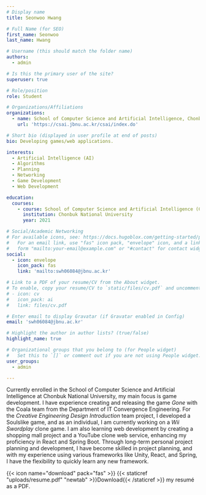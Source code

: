```yaml
---
# Display name
title: Seonwoo Hwang

# Full Name (for SEO)
first_name: Seonwoo
last_name: Hwang

# Username (this should match the folder name)
authors:
  - admin

# Is this the primary user of the site?
superuser: true

# Role/position
role: Student

# Organizations/Affiliations
organizations:
  - name: School of Computer Science and Artificial Intelligence, Chonbuk National University
    url: 'https://csai.jbnu.ac.kr/csai/index.do'

# Short bio (displayed in user profile at end of posts)
bio: Developing games/web applications.

interests:
  - Artificial Intelligence (AI)
  - Algorithms
  - Planning
  - Networking
  - Game Development
  - Web Development

education:
  courses:
    - course: School of Computer Science and Artificial Intelligence (Currently enrolled)
      institution: Chonbuk National University
      year: 2021

# Social/Academic Networking
# For available icons, see: https://docs.hugoblox.com/getting-started/page-builder/#icons
#   For an email link, use "fas" icon pack, "envelope" icon, and a link in the
#   form "mailto:your-email@example.com" or "#contact" for contact widget.
social:
  - icon: envelope
    icon_pack: fas
    link: 'mailto:swh06084@jbnu.ac.kr'

# Link to a PDF of your resume/CV from the About widget.
# To enable, copy your resume/CV to `static/files/cv.pdf` and uncomment the lines below.
# - icon: cv
#   icon_pack: ai
#   link: files/cv.pdf

# Enter email to display Gravatar (if Gravatar enabled in Config)
email: 'swh06084@jbnu.ac.kr'

# Highlight the author in author lists? (true/false)
highlight_name: true

# Organizational groups that you belong to (for People widget)
#   Set this to `[]` or comment out if you are not using People widget.
user_groups:
  - admin

---
```


Currently enrolled in the School of Computer Science and Artificial Intelligence at Chonbuk National University, my main focus is game development. I have experience creating and releasing the game *Gone* with the Coala team from the Department of IT Convergence Engineering. For the *Creative Engineering Design Introduction* team project, I developed a Soulslike game, and as an individual, I am currently working on a *Wii Swordplay* clone game. I am also learning web development by creating a shopping mall project and a YouTube clone web service, enhancing my proficiency in React and Spring Boot. Through long-term personal project planning and development, I have become skilled in project planning, and with my experience using various frameworks like Unity, React, and Spring, I have the flexibility to quickly learn any new framework. 

{{< icon name="download" pack="fas" >}} {{< staticref "uploads/resume.pdf" "newtab" >}}Download{{< /staticref >}} my resumé as a PDF.